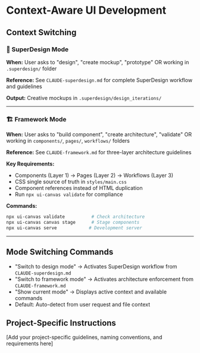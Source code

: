 # Context-Aware UI Development

## Context Switching

### 🎨 SuperDesign Mode
**When:** User asks to "design", "create mockup", "prototype" OR working in `.superdesign/` folder

**Reference:** See `CLAUDE-superdesign.md` for complete SuperDesign workflow and guidelines

**Output:** Creative mockups in `.superdesign/design_iterations/`

---

### 🏗️ Framework Mode  
**When:** User asks to "build component", "create architecture", "validate" OR working in `components/`, `pages/`, `workflows/` folders

**Reference:** See `CLAUDE-framework.md` for three-layer architecture guidelines

**Key Requirements:**
- Components (Layer 1) → Pages (Layer 2) → Workflows (Layer 3)
- CSS single source of truth in `styles/main.css`
- Component references instead of HTML duplication
- Run `npx ui-canvas validate` for compliance

**Commands:**
```bash
npx ui-canvas validate          # Check architecture
npx ui-canvas canvas stage      # Stage components  
npx ui-canvas serve            # Development server
```

---

## Mode Switching Commands
- "Switch to design mode" → Activates SuperDesign workflow from `CLAUDE-superdesign.md`
- "Switch to framework mode" → Activates architecture enforcement from `CLAUDE-framework.md`
- "Show current mode" → Displays active context and available commands
- Default: Auto-detect from user request and file context

## Project-Specific Instructions
[Add your project-specific guidelines, naming conventions, and requirements here]